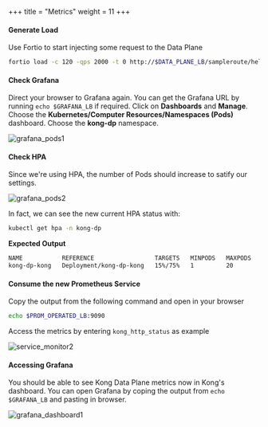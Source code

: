 +++
title = "Metrics"
weight = 11
+++

#### Generate Load

Use Fortio to start injecting some request to the Data Plane

```bash
fortio load -c 120 -qps 2000 -t 0 http://$DATA_PLANE_LB/sampleroute/hello
```

#### Check Grafana

Direct your browser to Grafana again. You can get the Grafana URL by running `echo $GRAFANA_LB` if required. Click on **Dashboards** and **Manage**. Choose the **Kubernetes/Computer Resources/Namespaces (Pods)** dashboard. Choose the **kong-dp** namespace.

![grafana_pods1](/images/grafana_pods1.png)


#### Check HPA

Since we're using HPA, the number of Pods should increase to satify our settings.

![grafana_pods2](/images/grafana_pods2.png)

In fact, we can see the new current HPA status with:

```bash
kubectl get hpa -n kong-dp
```

**Expected Output**

```bash
NAME           REFERENCE                 TARGETS   MINPODS   MAXPODS   REPLICAS   AGE
kong-dp-kong   Deployment/kong-dp-kong   15%/75%   1         20        3          15h
```

#### Consume the new Prometheus Service

Copy the output from the following command and open in your browser

```bash
echo $PROM_OPERATED_LB:9090
```

Access the metrics by entering `kong_http_status` as example 

![service_monitor2](/images/service_monitor2.png)


#### Accessing Grafana

You should be able to see Kong Data Plane metrics now in Kong's dashboard.
You can open Grafana by coping the output from `echo $GRAFANA_LB` and pasting in browser.

![grafana_dashboard1](/images/grafana_dashboard1.png)

